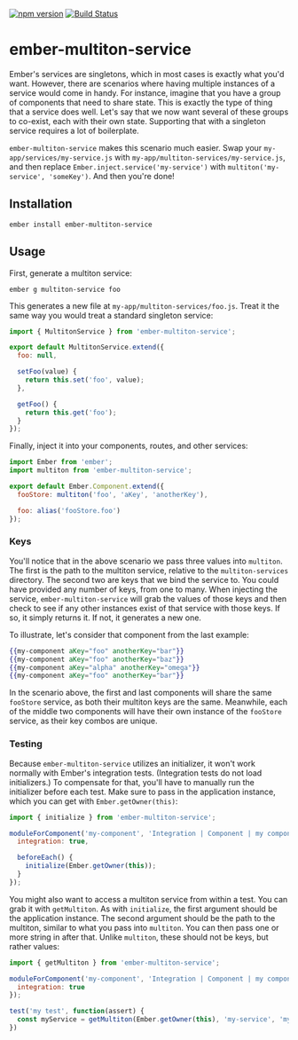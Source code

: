 [![npm version](https://badge.fury.io/js/ember-multiton-service.svg)](https://badge.fury.io/js/ember-multiton-service)
[![Build Status](https://travis-ci.org/null-null-null/ember-multiton-service.svg?branch=master)](https://travis-ci.org/null-null-null/ember-multiton-service)

# ember-multiton-service

Ember's services are singletons, which in most cases is exactly what you'd want. However, there are scenarios where having multiple instances of a service would come in handy. For instance, imagine that you have a group of components that need to share state. This is exactly the type of thing that a service does well. Let's say that we now want several of these groups to co-exist, each with their own state. Supporting that with a singleton service requires a lot of boilerplate.

`ember-multiton-service` makes this scenario much easier. Swap your `my-app/services/my-service.js` with `my-app/multiton-services/my-service.js`, and then replace `Ember.inject.service('my-service')` with `multiton('my-service', 'someKey')`. And then you're done!

## Installation

`ember install ember-multiton-service`

## Usage

First, generate a multiton service:

`ember g multiton-service foo`

This generates a new file at `my-app/multiton-services/foo.js`. Treat it the same way you would treat a standard singleton service:

```js
import { MultitonService } from 'ember-multiton-service';

export default MultitonService.extend({
  foo: null,

  setFoo(value) {
    return this.set('foo', value);
  },

  getFoo() {
    return this.get('foo');
  }
});
```

Finally, inject it into your components, routes, and other services:

```js
import Ember from 'ember';
import multiton from 'ember-multiton-service';

export default Ember.Component.extend({
  fooStore: multiton('foo', 'aKey', 'anotherKey'),

  foo: alias('fooStore.foo')
});
```

### Keys

You'll notice that in the above scenario we pass three values into `multiton`. The first is the path to the multiton service, relative to the `multiton-services` directory. The second two are keys that we bind the service to. You could have provided any number of keys, from one to many. When injecting the service, `ember-multiton-service` will grab the values of those keys and then check to see if any other instances exist of that service with those keys. If so, it simply returns it. If not, it generates a new one.

To illustrate, let's consider that component from the last example:

```hbs
{{my-component aKey="foo" anotherKey="bar"}}
{{my-component aKey="foo" anotherKey="baz"}}
{{my-component aKey="alpha" anotherKey="omega"}}
{{my-component aKey="foo" anotherKey="bar"}}
```

In the scenario above, the first and last components will share the same `fooStore` service, as both their multiton keys are the same. Meanwhile, each of the middle two components will have their own instance of the `fooStore` service, as their key combos are unique.

### Testing

Because `ember-multiton-service` utilizes an initializer, it won't work normally with Ember's integration tests. (Integration tests do not load initializers.) To compensate for that, you'll have to manually run the initializer before each test. Make sure to pass in the application instance, which you can get with `Ember.getOwner(this)`:

```js
import { initialize } from 'ember-multiton-service';

moduleForComponent('my-component', 'Integration | Component | my component', {
  integration: true,

  beforeEach() {
    initialize(Ember.getOwner(this));
  }
});
```

You might also want to access a multiton service from within a test. You can grab it with `getMultiton`. As with `initialize`, the first argument should be the application instance. The second argument should be the path to the multiton, similar to what you pass into `multiton`. You can then pass one or more string in after that. Unlike `multiton`, these should not be keys, but rather values:

```js
import { getMultiton } from 'ember-multiton-service';

moduleForComponent('my-component', 'Integration | Component | my component', {
  integration: true
});

test('my test', function(assert) {
  const myService = getMultiton(Ember.getOwner(this), 'my-service', 'my-first-value', 'my-second-value');
})
```
